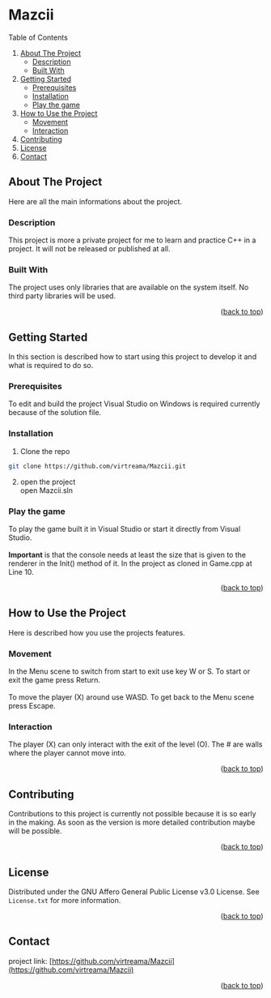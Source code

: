 <a name="readme-top"></a>
# Mazcii

<!-- TABLE OF CONTENTS -->
<summary>Table of Contents</summary>
<ol>
  <li>
    <a href="#about-the-project">About The Project</a>
    <ul>
      <li><a href="#description">Description</a></li>
      <li><a href="#built-with">Built With</a></li>
    </ul>
  </li>
  <li>
    <a href="#getting-started">Getting Started</a>
    <ul>
      <li><a href="#prerequisites">Prerequisites</a></li>
      <li><a href="#installation">Installation</a></li>
      <li><a href="#play-the-game">Play the game</a></li>
    </ul>
  </li>
  <li><a href="#how-to-use-the-project">How to Use the Project</a>
    <ul>
      <li><a href="#movement">Movement</a></li>
      <li><a href="#interaction">Interaction</a></li>
    </ul>
  </li>
  <li><a href="#contributing">Contributing</a></li>
  <li><a href="#license">License</a></li>
  <li><a href="#contact">Contact</a></li>
</ol>
  
<!-- ABOUT THE PROJECT -->
## About The Project
Here are all the main informations about the project.

### Description
This project is more a private project for me to learn and practice C++ in a project. It will not be released or published at all.

### Built With
The project uses only libraries that are available on the system itself. No third party libraries will be used.

<p align="right">(<a href="#readme-top">back to top</a>)</p>

<!-- GETTING STARTED -->
## Getting Started
In this section is described how to start using this project to develop it and what is required to do so.

### Prerequisites
To edit and build the project Visual Studio on Windows is required currently because of the solution file.

### Installation
1. Clone the repo
```sh
git clone https://github.com/virtreama/Mazcii.git
```
2. open the project<br>
open Mazcii.sln

### Play the game
To play the game built it in Visual Studio or start it directly from Visual Studio.<br><br>
<b>Important</b> is that the console needs at least the size that is given to the renderer in the Init() method of it. In the project as cloned in Game.cpp at Line 10.

<p align="right">(<a href="#readme-top">back to top</a>)</p>

<!-- HOW TO USE THE PROJECT -->
## How to Use the Project
Here is described how you use the projects features.

### Movement
In the Menu scene to switch from start to exit use key W or S. To start or exit the game press Return.<br><br>
To move the player (X) around use WASD. To get back to the Menu scene press Escape.

### Interaction
The player (X) can only interact with the exit of the level (O). The # are walls where the player cannot move into.

<p align="right">(<a href="#readme-top">back to top</a>)</p>

<!-- CONTRIBUTING -->
## Contributing

Contributions to this project is currently not possible because it is so early in the making. As soon as the version is more detailed contribution maybe will be possible.

<p align="right">(<a href="#readme-top">back to top</a>)</p>

<!-- LICENSE -->
## License

Distributed under the GNU Affero General Public License v3.0 License. See `License.txt` for more information.

<p align="right">(<a href="#readme-top">back to top</a>)</p>

<!-- CONTACT -->
## Contact

project link: [https://github.com/virtreama/Mazcii](https://github.com/virtreama/Mazcii)

<p align="right">(<a href="#readme-top">back to top</a>)</p>